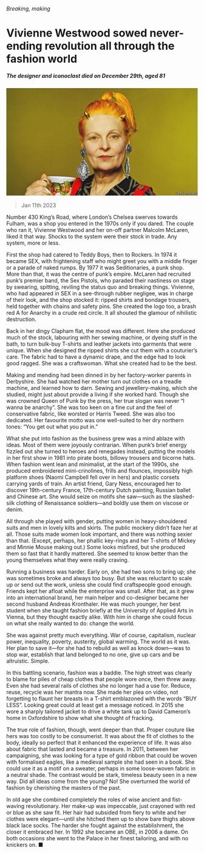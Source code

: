 ###### Breaking, making

# Vivienne Westwood sowed never-ending revolution all through the fashion world 

##### The designer and iconoclast died on December 29th, aged 81 

![image](images/20230114_OBP001.jpg) 

> Jan 11th 2023 

Number 430 King’s Road, where London’s Chelsea swerves towards Fulham, was a shop you entered in the 1970s only if you dared. The couple who ran it, Vivienne Westwood and her on-off partner Malcolm McLaren, liked it that way. Shocks to the system were their stock in trade. Any system, more or less. 

First the shop had catered to Teddy Boys, then to Rockers. In 1974 it became SEX, with frightening staff who might greet you with a middle finger or a parade of naked rumps. By 1977 it was Seditionaries, a punk shop. More than that, it was the centre of punk’s empire. McLaren had recruited punk’s premier band, the Sex Pistols, who paraded their nastiness on stage by swearing, spitting, reviling the status quo and breaking things. Vivienne, who had appeared in SEX in a see-through rubber negligee, was in charge of their look, and the shop stocked it: ripped shirts and bondage trousers, held together with chains and safety pins. She created the logo too, a brash red A for Anarchy in a crude red circle. It all shouted the glamour of nihilistic destruction. 

Back in her dingy Clapham flat, the mood was different. Here she produced much of the stock, labouring with her sewing machine, or dyeing stuff in the bath, to turn bulk-buy T-shirts and leather jackets into garments that were unique. When she designed the ripped shirts she cut them with a couturier’s care. The fabric had to have a dynamic drape, and the edge had to look good ragged. She was a craftswoman. What she created had to be the best.

Making and mending had been dinned in by her factory-worker parents in Derbyshire. She had watched her mother turn out clothes on a treadle machine, and learned how to darn. Sewing and jewellery-making, which she studied, might just about provide a living if she worked hard. Though she was crowned Queen of Punk by the press, her true slogan was never “I wanna be anarchy”. She was too keen on a fine cut and the feel of conservative fabric, like worsted or Harris Tweed. She was also too dedicated. Her favourite motto was one well-suited to her dry northern tones: “You get out what you put in.” 

 What she put into fashion as the business grew was a mind ablaze with ideas. Most of them were joyously contrarian. When punk’s brief energy fizzled out she turned to heroes and renegades instead, putting the models in her first show in 1981 into pirate boots, billowy trousers and bicorne hats. When fashion went lean and minimalist, at the start of the 1990s, she produced embroidered mini-crinolines, frills and flounces, impossibly high platform shoes (Naomi Campbell fell over in hers) and plastic corsets carrying yards of train. An artist friend, Gary Ness, encouraged her to discover 19th-century France, 17th-century Dutch painting, Russian ballet and Chinese art. She would seize on motifs she saw—such as the slashed-silk clothing of Renaissance soldiers—and boldly use them on viscose or denim. 

All through she played with gender, putting women in heavy-shouldered suits and men in lovely kilts and skirts. The public mockery didn’t faze her at all. Those suits made women look important, and there was nothing sexier than that. (Except, perhaps, her phallic key-rings and her T-shirts of Mickey and Minnie Mouse making out.) Some looks misfired, but she produced them so fast that it hardly mattered. She seemed to know better than the young themselves what they were really craving. 

Running a business was harder. Early on, she had two sons to bring up; she was sometimes broke and always too busy. But she was reluctant to scale up or send out the work, unless she could find craftspeople good enough. Friends kept her afloat while the enterprise was small. After that, as it grew into an international brand, her main helper and co-designer became her second husband Andreas Kronthaler. He was much younger, her best student when she taught fashion briefly at the University of Applied Arts in Vienna, but they thought exactly alike. With him in charge she could focus on what she really wanted to do: change the world. 

She was against pretty much everything. War of course, capitalism, nuclear power, inequality, poverty, austerity, global warming. The world as it was. Her plan to save it—for she had to rebuild as well as knock down—was to stop war, establish that land belonged to no one, give up cars and be altruistic. Simple.

In this battling scenario, fashion was a baddie. The high street was clearly to blame for piles of cheap clothes that people wore once, then threw away. Even she had several rails of clothes she no longer had a use for. Reduce, reuse, recycle was her mantra now. She made her plea on video, not forgetting to flaunt her breasts in a T-shirt emblazoned with the words “BUY LESS”. Looking great could at least get a message noticed. In 2015 she wore a sharply tailored jacket to drive a white tank up to David Cameron’s home in Oxfordshire to show what she thought of fracking. 

The true role of fashion, though, went deeper than that. Proper couture like hers was too costly to be consumerist. It was about the fit of clothes to the body, ideally so perfect that it enhanced the experience of life. It was also about fabric that lasted and became a treasure. In 2011, between her campaigning, she was looking for a type of gold ribbon that could be woven with formalised eagles, like a medieval sample she had seen in a book. She could use it as a motif on a sweater, perhaps in some loose-woven fabric in a neutral shade. The contrast would be stark, timeless beauty seen in a new way. Did all ideas come from the young? No! She overturned the world of fashion by cherishing the masters of the past. 

In old age she combined completely the roles of wise ancient and fist-waving revolutionary. Her make-up was impeccable, just crayoned with red or blue as she saw fit. Her hair had subsided from fiery to white and her clothes were elegant—until she hitched them up to show bare thighs above black lace socks. The harder she fought against the establishment, the closer it embraced her. In 1992 she became an OBE, in 2006 a dame. On both occasions she went to the Palace in her finest tailoring, and with no knickers on. ■

